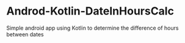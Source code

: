 # Androd-Kotlin-DateInHoursCalc
Simple android app using Kotlin to determine the difference of hours between dates
